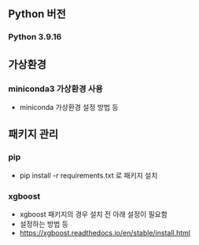 ## Python 버전
### Python 3.9.16

## 가상환경
### miniconda3 가상환경 사용
- miniconda 가상환경 설정 방법 등

## 패키지 관리
### pip
- pip install -r requirements.txt 로 패키지 설치

### xgboost
- xgboost 패키지의 경우 설치 전 아래 설정이 필요함
- 설정하는 방법 등
- https://xgboost.readthedocs.io/en/stable/install.html